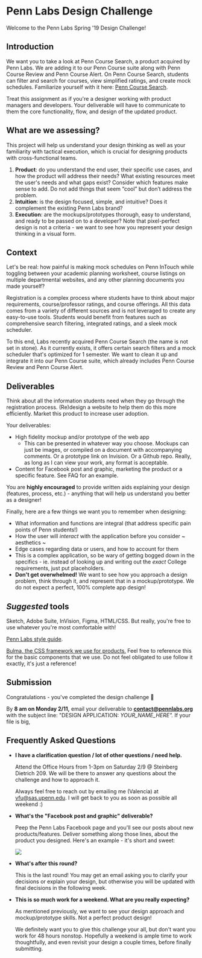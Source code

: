 # Penn Labs Design Challenge

Welcome to the Penn Labs Spring '19 Design Challenge!

## Introduction

We want you to take a look at Penn Course Search, a product acquired by Penn Labs. We are adding it to our Penn Course suite along with Penn Course Review and Penn Course Alert. On Penn Course Search, students can filter and search for courses, view simplified ratings, and create mock schedules. Familiarize yourself with it here: [Penn Course Search](https://penncoursesearch.com/).

Treat this assignment as if you're a designer working with product managers and developers. Your deliverable will have to communicate to them the core functionality, flow, and design of the updated product. 

## **What are we assessing?**

This project will help us understand your design thinking as well as your familiarity with tactical execution, which is crucial for designing products with cross-functional teams. 

1. **Product**: do you understand the end user, their specific use cases, and how the product will address their needs? What existing resources meet the user's needs and what gaps exist? Consider which features make sense to add. Do not add things that seem “cool” but don’t address the problem.
2. **Intuition**: is the design focused, simple, and intuitive? Does it complement the existing Penn Labs brand?
3. **Execution**: are the mockups/prototypes thorough, easy to understand, and ready to be passed on to a developer? Note that pixel-perfect design is not a criteria - we want to see how you represent your design thinking in a visual form.

## Context

Let's be real: how painful is making mock schedules on Penn InTouch while toggling between your academic planning worksheet, course listings on multiple departmental websites, and any other planning documents you made yourself?

Registration is a complex process where students have to think about major requirements, course/professor ratings, and course offerings. All this data comes from a variety of different sources and is not leveraged to create any easy-to-use tools. Students would benefit from features such as comprehensive search filtering, integrated ratings, and a sleek mock scheduler.

To this end, Labs recently acquired Penn Course Search (the name is not set in stone). As it currently exists, it offers certain search filters and a mock scheduler that's optimized for 1 semester. We want to clean it up and integrate it into our Penn Course suite, which already includes Penn Course Review and Penn Course Alert.

## Deliverables

Think about all the information students need when they go through the registration process. (Re)design a website to help them do this more efficiently. Market this product to increase user adoption.

Your deliverables:

- High fidelity mockup and/or prototype of the web app
    - This can be presented in whatever way you choose. Mockups can just be images, or compiled on a document with accompanying comments. Or a prototype link on Invision. Or a Github repo. Really, as long as I can view your work, any format is acceptable.
- Content for Facebook post and graphic, marketing the product or a specific feature. See FAQ for an example.

You are **highly encouraged** to provide written aids explaining your design (features, process, etc.) - anything that will help us understand you better as a designer!

Finally, here are a few things we want you to remember when designing:

- What information and functions are integral (that address specific pain points of Penn students!)
- How the user will *interact* with the application before you consider ~ aesthetics ~
- Edge cases regarding data or users, and how to account for them
- This is a complex application, so be wary of getting bogged down in the specifics - ie. instead of looking up and writing out the *exact* College requirements, just put placeholders.
- **Don't get overwhelmed!** We want to see how you approach a design problem, think through it, and represent that in a mockup/prototype. We do not expect a perfect, 100% complete app design!

## *Suggested* tools

Sketch, Adobe Suite, InVision, Figma, HTML/CSS. But really, you're free to use whatever you're most comfortable with! 

[Penn Labs style guide](https://drive.google.com/file/d/1auGLpo7P1IidLidB3erCN-XxDAh75Ko_/view). 

[Bulma, the CSS framework we use for products.](https://bulma.io/documentation/) Feel free to reference this for the basic components that we use. Do not feel obligated to use follow it exactly, it's just a reference!

## Submission

Congratulations - you've completed the design challenge 🎉

By **8 am on Monday 2/11,** email your deliverable to **contact@pennlabs.org** with the subject line: "DESIGN APPLICATION: *YOUR_NAME_HERE".* If your file is big, 

## Frequently Asked Questions

- **I have a clarification question / lot of other questions / need help.**

    Attend the Office Hours from 1-3pm on Saturday 2/9 @ Steinberg Dietrich 209. We will be there to answer any questions about the challenge and how to approach it.

    Always feel free to reach out by emailing me (Valencia) at vfu@sas.upenn.edu. I will get back to you as soon as possible all weekend :)

- **What's the "Facebook post and graphic" deliverable?**

    Peep the Penn Labs Facebook page and you'll see our posts about new products/features. Deliver something along those lines, about the product you designed. Here's an example - it's short and sweet:

    ![](Untitled-3f208dcb-7cd7-4b77-9325-fbf25011f690.png)

- **What's after this round?**

    This is the last round! You may get an email asking you to clarify your decisions or explain your design, but otherwise you will be updated with final decisions in the following week.

- **This is so much work for a weekend. What are you really expecting?**

    As mentioned previously, we want to see your design approach and mockup/prototype skills. Not a perfect product design!

    We definitely want you to give this challenge your all, but don't want you work for 48 hours nonstop. Hopefully a weekend is ample time to work thoughtfully, and even revisit your design a couple times, before finally submitting.
